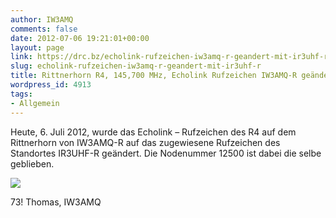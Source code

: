 ```yaml
---
author: IW3AMQ
comments: false
date: 2012-07-06 19:21:01+00:00
layout: page
link: https://drc.bz/echolink-rufzeichen-iw3amq-r-geandert-mit-ir3uhf-r/
slug: echolink-rufzeichen-iw3amq-r-geandert-mit-ir3uhf-r
title: Rittnerhorn R4, 145,700 MHz, Echolink Rufzeichen IW3AMQ-R geändert mit IR3UHF-R
wordpress_id: 4913
tags:
- Allgemein
---
```




Heute, 6. Juli 2012, wurde das Echolink – Rufzeichen des R4 auf dem Rittnerhorn von IW3AMQ-R auf das zugewiesene Rufzeichen des Standortes IR3UHF-R geändert. Die Nodenummer 12500 ist dabei die selbe geblieben.




[![](http://iw3amq.cisarbz.org/wp-content/uploads/2012/07/IR3UHF-R-Nodenummer-12500-300x223.jpg)](http://iw3amq.cisarbz.org/wp-content/uploads/2012/07/IR3UHF-R-Nodenummer-12500.jpg)

73! Thomas, IW3AMQ
